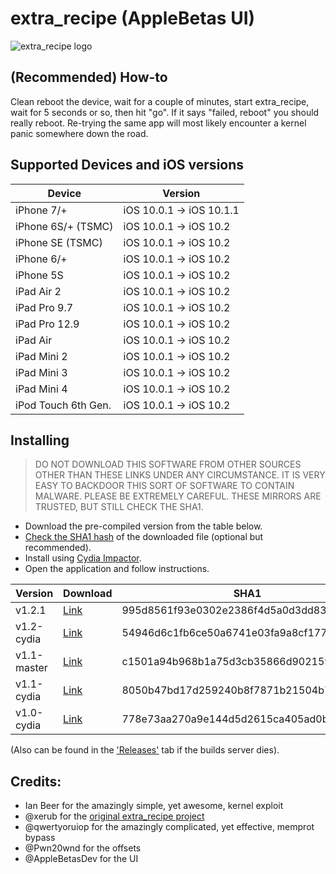 # extra_recipe (AppleBetas UI)

![extra_recipe logo](https://raw.githubusercontent.com/mullak99/extra_recipe/master/extra_recipe/Assets.xcassets/AppIcon.appiconset/Icon-App-60x60%403x.png)

## (Recommended) How-to

Clean reboot the device, wait for a couple of minutes, start extra_recipe, wait for 5 seconds or so, then hit "go".
If it says "failed, reboot" you should really reboot.  Re-trying the same app will most likely encounter a kernel panic somewhere down the road.

## Supported Devices and iOS versions

| Device | Version |
|---------|----------|
| iPhone 7/+ | iOS 10.0.1 -> iOS 10.1.1 |
| iPhone 6S/+ (TSMC) | iOS 10.0.1 -> iOS 10.2 |
| iPhone SE (TSMC) | iOS 10.0.1 -> iOS 10.2 |
| iPhone 6/+ | iOS 10.0.1 -> iOS 10.2 |
| iPhone 5S | iOS 10.0.1 -> iOS 10.2 |
| iPad Air 2 | iOS 10.0.1 -> iOS 10.2 |
| iPad Pro 9.7 | iOS 10.0.1 -> iOS 10.2 |
| iPad Pro 12.9 | iOS 10.0.1 -> iOS 10.2 |
| iPad Air | iOS 10.0.1 -> iOS 10.2 |
| iPad Mini 2 | iOS 10.0.1 -> iOS 10.2 |
| iPad Mini 3 | iOS 10.0.1 -> iOS 10.2 |
| iPad Mini 4 | iOS 10.0.1 -> iOS 10.2 |
| iPod Touch 6th Gen. | iOS 10.0.1 -> iOS 10.2 |

## Installing

> DO NOT DOWNLOAD THIS SOFTWARE FROM OTHER SOURCES OTHER THAN THESE LINKS UNDER ANY CIRCUMSTANCE. IT IS VERY EASY TO BACKDOOR THIS SORT OF SOFTWARE TO CONTAIN MALWARE. PLEASE BE EXTREMELY CAREFUL. THESE MIRRORS ARE TRUSTED, BUT STILL CHECK THE SHA1.

* Download the pre-compiled version from the table below.
* [Check the SHA1 hash](http://onlinemd5.com) of the downloaded file (optional but recommended).
* Install using [Cydia Impactor](http://www.cydiaimpactor.com/).
* Open the application and follow instructions.


| Version | Download | SHA1 |
|---------|----------|------|
| v1.2.1 | [Link](https://builds.mullak99.co.uk/Jailbreak/extra_recipe/extra_recipe-yaluX-AppleBetasUI-v1.2.1.ipa) | 995d8561f93e0302e2386f4d5a0d3dd8385d7174  |
| v1.2-cydia | [Link](https://builds.mullak99.co.uk/Jailbreak/extra_recipe/extra_recipe-yaluX-AppleBetasUI-v1.2-cydia.ipa) | 54946d6c1fb6ce50a6741e03fa9a8cf177698bcb  |
| v1.1-master | [Link](https://builds.mullak99.co.uk/Jailbreak/extra_recipe/extra_recipe-yaluX-AppleBetasUI-v1.1-cydia.ipa) | c1501a94b968b1a75d3cb35866d902159534f92a  |
| v1.1-cydia | [Link](https://builds.mullak99.co.uk/Jailbreak/extra_recipe/extra_recipe-yaluX-AppleBetasUI-v1.1-cydia.ipa) | 8050b47bd17d259240b8f7871b21504b706f1f0c  |
| v1.0-cydia | [Link](https://builds.mullak99.co.uk/Jailbreak/extra_recipe/extra_recipe-yaluX-AppleBetasUI-v1.0-cydia.ipa) | 778e73aa270a9e144d5d2615ca405ad0b9a48f77  |



(Also can be found in the ['Releases'](https://github.com/mullak99/extra_recipe/releases) tab if the builds server dies).


## Credits:

* Ian Beer for the amazingly simple, yet awesome, kernel exploit
* @xerub for the [original extra_recipe project](https://github.com/xerub/extra_recipe)
* @qwertyoruiop for the amazingly complicated, yet effective, memprot bypass
* @Pwn20wnd for the offsets
* @AppleBetasDev for the UI
